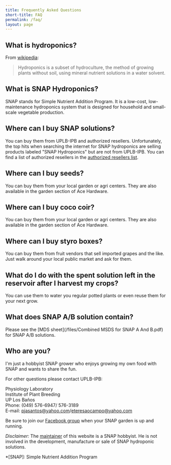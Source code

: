 ```yaml
---
title: Frequently Asked Questions
short-title: FAQ
permalink: /faq/
layout: page
---
```


## What is hydroponics?

From [wikipedia](https://en.wikipedia.org/wiki/Hydroponics):

> Hydroponics is a subset of hydroculture, the method of growing plants without
soil, using mineral nutrient solutions in a water solvent.

## What is SNAP Hydroponics?

SNAP stands for Simple Nutrient Addition Program. It is a low-cost,
low-maintenance hydroponics system that is designed for household and
small-scale vegetable production.


## Where can I buy SNAP solutions?

You can buy them from UPLB-IPB and authorized resellers. Unfortunately, the
top hits when searching the internet for SNAP hydroponics are selling products
labeled "SNAP Hydroponics" but are not from UPLB-IPB. You can find a list of
authorized resellers in the [authorized resellers list](/resellers).


## Where can I buy seeds?

You can buy them from your local garden or agri centers. They are also available
in the garden section of Ace Hardware.

## Where can I buy coco coir?

You can buy them from your local garden or agri centers. They are also available
in the garden section of Ace Hardware.

## Where can I buy styro boxes?


You can buy them from fruit vendors that sell imported grapes and the like. Just
walk around your local public market and ask for them.


## What do I do with the spent solution left in the reservoir after I harvest my crops?

You can use them to water you regular potted plants or even reuse them for your
next grow.


## What does SNAP A/B solution contain?

Please see the [MDS sheet](/files/Combined MSDS for SNAP A And B.pdf) for SNAP A/B solutions.


## Who are you?

I'm just a hobbyist SNAP grower who enjoys growing my own food with SNAP and wants to share the fun.


For other questions please contact UPLB-IPB:

Physiology Laboratory<br>
Institute of Plant Breeding<br>
UP Los Baños<br>
Phone: (049) 576-6947/ 576-3189<br>
E-mail: [pjasantos@yahoo.com](mailto:pjasantos@yahoo.com)/[eteresaocampo@yahoo.com](mailto:eteresaocampo@yahoo.com)

Be sure to join our [Facebook group](https://web.facebook.com/groups/snap.hydroponics.growers/)
when your SNAP garden is up and running.

*Disclaimer:* The [maintainer](http://marcoenri.co) of this website is a SNAP
hobbyist. He is not involved in the development, manufacture or sale of SNAP
hydroponic solutions.

*[SNAP]: Simple Nutrient Addition Program
